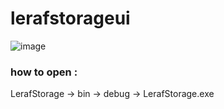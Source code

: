 # lerafstorageui

![image](https://user-images.githubusercontent.com/86312641/213901311-bd1e800b-a221-451b-b167-351103fa925c.png)


### how to open :

LerafStorage -> bin -> debug -> LerafStorage.exe
